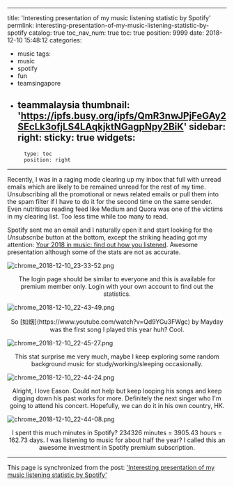
---
title: 'Interesting presentation of my music listening statistic by Spotify'
permlink: interesting-presentation-of-my-music-listening-statistic-by-spotify
catalog: true
toc_nav_num: true
toc: true
position: 9999
date: 2018-12-10 15:48:12
categories:
- music
tags:
- music
- spotify
- fun
- teamsingapore
- teammalaysia
thumbnail: 'https://ipfs.busy.org/ipfs/QmR3nwJPjFeGAy2SEcLk3ofjLS4LAqkjktNGagpNpy2BiK'
sidebar:
    right:
        sticky: true
widgets:
    -
        type: toc
        position: right
---


Recently, I was in a raging mode clearing up my inbox that full with unread emails which are likely to be remained unread for the rest of my time. Unsubscribing all the promotional or news related emails or pull them into the spam filter if I have to do it for the second time on the same sender. Even nutritious reading feed like Medium and Quora was one of the victims in my clearing list. Too less time while too many to read.

Spotify sent me an email and I naturally open it and start looking for the *Unsubscribe* button at the bottom, except the striking heading got my attention: [Your 2018 in music: find out how you listened](https://spotifywrapped.com/?utm_source=email&utm_medium=wrapped&utm_campaign=2018q4_markets_single_cproductmarketing_holiday). Awesome presentation although some of the stats are not as accurate.

![chrome_2018-12-10_23-33-52.png](https://ipfs.busy.org/ipfs/QmR3nwJPjFeGAy2SEcLk3ofjLS4LAqkjktNGagpNpy2BiK)
<center>The login page should be similar to everyone and this is available for premium member only. Login with your own account to find out the statistics.</center>

![chrome_2018-12-10_22-43-49.png](https://ipfs.busy.org/ipfs/QmQ1AgoXhbm9hus3br5V8YEWnK9orjVgAANZi1ALG3GT1d)
<center>So [如烟](https://www.youtube.com/watch?v=Qd9YGu3FWgc) by Mayday was the first song I played this year huh? Cool.</center>

![chrome_2018-12-10_22-45-27.png](https://ipfs.busy.org/ipfs/QmeYusBnDXxWKVcCYyaE1YwQeMjHh7xAmubK6XxnaNAwUV)
<center>This stat surprise me very much, maybe I keep exploring some random background music for study/working/sleeping occasionally.</center>

![chrome_2018-12-10_22-44-24.png](https://ipfs.busy.org/ipfs/QmaQMPfkXgLCYQYUGza2P4dYbaFTFG16gTZDXH9KDcyikK)
<center>Alright, I love Eason. Could not help but keep looping his songs and keep digging down his past works for more. Definitely the next singer who I'm going to attend his concert. Hopefully, we can do it in his own country, HK.</center>

![chrome_2018-12-10_22-44-08.png](https://ipfs.busy.org/ipfs/QmaxHV2JDmYoqfkiXkEQzYuzZtuRcNTe98NiFBfh6JST53)
<center>I spent this much minutes in Spotify? 234326 minutes = 3905.43 hours = 162.73 days. I was listening to music for about half the year? I called this an awesome investment in Spotify premium subscription.</center>

- - -

This page is synchronized from the post: ['Interesting presentation of my music listening statistic by Spotify'](https://steemit.com/@fr3eze/interesting-presentation-of-my-music-listening-statistic-by-spotify)

